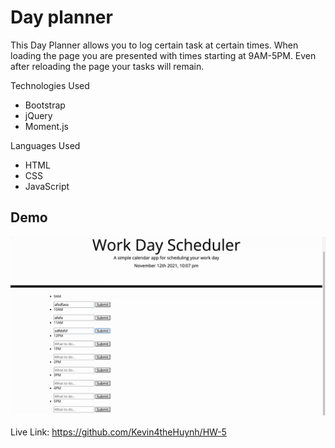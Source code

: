 # Day planner



This Day Planner allows you to log certain task at certain times. When loading the page you are presented with times starting at 9AM-5PM. Even after reloading the page your tasks will remain.

Technologies Used
- Bootstrap
- jQuery
- Moment.js

Languages Used
- HTML
- CSS
- JavaScript

## Demo
![DayplannerDemo](./assets/WorkDayScheduler.gif)

Live Link: https://github.com/Kevin4theHuynh/HW-5